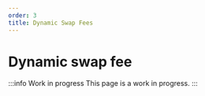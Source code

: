 ```yaml
---
order: 3
title: Dynamic Swap Fees
---
```

# Dynamic swap fee
:::info Work in progress
This page is a work in progress.
:::
